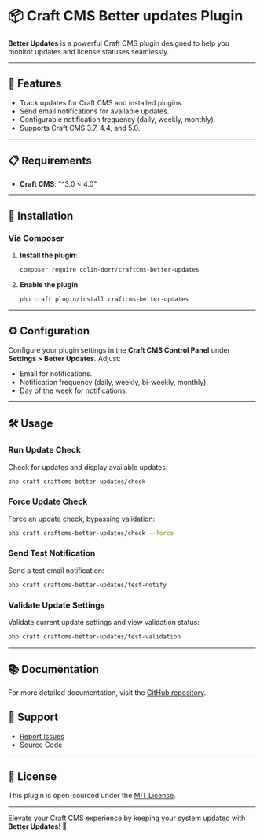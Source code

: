 # 📦 Craft CMS Better updates Plugin

**Better Updates** is a powerful Craft CMS plugin designed to help you monitor updates and license statuses seamlessly.

---

## 🌟 Features
- Track updates for Craft CMS and installed plugins.
- Send email notifications for available updates.
- Configurable notification frequency (daily, weekly, monthly).
- Supports Craft CMS 3.7, 4.4, and 5.0.

---

## 📋 Requirements
- **Craft CMS**: "^3.0 < 4.0"

---

## 🚀 Installation

### Via Composer
1. **Install the plugin**:
    ```bash
    composer require colin-dorr/craftcms-better-updates
    ```
2. **Enable the plugin**:
    ```bash
    php craft plugin/install craftcms-better-updates
    ```

---

## ⚙️ Configuration
Configure your plugin settings in the **Craft CMS Control Panel** under **Settings > Better Updates**. Adjust:
- Email for notifications.
- Notification frequency (daily, weekly, bi-weekly, monthly).
- Day of the week for notifications.

---

## 🛠️ Usage

### Run Update Check
Check for updates and display available updates:
```bash
php craft craftcms-better-updates/check
```

### Force Update Check
Force an update check, bypassing validation:
```bash
php craft craftcms-better-updates/check --force
```

### Send Test Notification
Send a test email notification:
```bash
php craft craftcms-better-updates/test-notify
```

### Validate Update Settings
Validate current update settings and view validation status:
```bash
php craft craftcms-better-updates/test-validation
```

---

## 📚 Documentation
For more detailed documentation, visit the [GitHub repository](https://github.com/ColinDorr/craftcms-better-updates).

## 🐞 Support
- [Report Issues](https://github.com/ColinDorr/craftcms-better-updates/issues?state=open)
- [Source Code](https://github.com/ColinDorr/craftcms-better-updates)

---

## 📜 License
This plugin is open-sourced under the [MIT License](LICENSE).

---

Elevate your Craft CMS experience by keeping your system updated with **Better Updates**! 🚀
